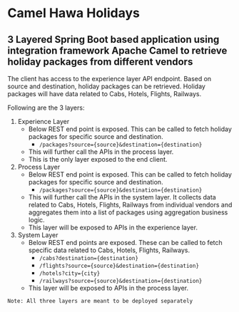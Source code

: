 # Camel Hawa Holidays

## 3 Layered Spring Boot based application using integration framework Apache Camel to retrieve holiday packages from different vendors

The client has access to the experience layer API endpoint. Based on source and destination, holiday packages can be 
retrieved. Holiday packages will have data related to Cabs, Hotels, Flights, Railways.

Following are the 3 layers:

1. Experience Layer
    - Below REST end point is exposed. This can be called to fetch holiday packages for specific source and destination.
      - `/packages?source={source}&destination={destination}`
    - This will further call the APIs in the process layer.
    - This is the only layer exposed to the end client.
2. Process Layer
    - Below REST end point is exposed. This can be called to fetch holiday packages for specific source and destination.
      - `/packages?source={source}&destination={destination}`
    - This will further call the APIs in the system layer. It collects data related to Cabs, Hotels, Flights, Railways
   from individual vendors and aggregates them into a list of packages using aggregation business logic.
    - This layer will be exposed to APIs in the experience layer.
3. System Layer
   - Below REST end points are exposed. These can be called to fetch specific data related to Cabs, Hotels, Flights, Railways.
     - `/cabs?destination={destination}`
     - `/flights?source={source}&destination={destination}`
     - `/hotels?city={city}`
     - `/railways?source={source}&destination={destination}`
   - This layer will be exposed to APIs in the process layer.

```
Note: All three layers are meant to be deployed separately
```